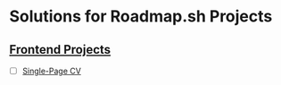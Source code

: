 # Solutions for Roadmap.sh Projects

## [Frontend Projects](https://roadmap.sh/frontend)

- [ ] [Single-Page CV](https://roadmap.sh/projects/single-page-cv)
